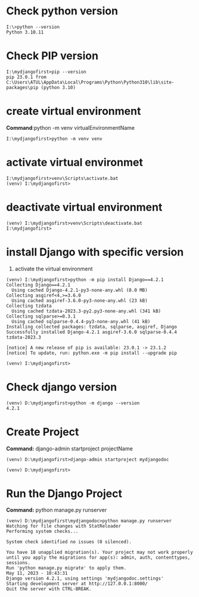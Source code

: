# Check python version
```
I:\>python --version
Python 3.10.11
```
# Check PIP version
```
I:\mydjangofirst>pip --version
pip 23.0.1 from C:\Users\ATUL\AppData\Local\Programs\Python\Python310\lib\site-packages\pip (python 3.10)
```
# create virtual environment
<b>Command</b>:python -m venv virtualEnvironmentName
```
I:\mydjangofirst>python -m venv venv
```
# activate virtual environmet
```
I:\mydjangofirst>venv\Scripts\activate.bat
(venv) I:\mydjangofirst>
```
# deactivate virtual environment
```
(venv) I:\mydjangofirst>venv\Scripts\deactivate.bat
I:\mydjangofirst>
```
# install Django with specific version
1. activate the virtual environment
```
(venv) I:\mydjangofirst>python -m pip install Django==4.2.1
Collecting Django==4.2.1
  Using cached Django-4.2.1-py3-none-any.whl (8.0 MB)
Collecting asgiref<4,>=3.6.0
  Using cached asgiref-3.6.0-py3-none-any.whl (23 kB)
Collecting tzdata
  Using cached tzdata-2023.3-py2.py3-none-any.whl (341 kB)
Collecting sqlparse>=0.3.1
  Using cached sqlparse-0.4.4-py3-none-any.whl (41 kB)
Installing collected packages: tzdata, sqlparse, asgiref, Django
Successfully installed Django-4.2.1 asgiref-3.6.0 sqlparse-0.4.4 tzdata-2023.3

[notice] A new release of pip is available: 23.0.1 -> 23.1.2
[notice] To update, run: python.exe -m pip install --upgrade pip

(venv) I:\mydjangofirst>
```
# Check django version
```
(venv) D:\mydjangofirst>python -m django --version
4.2.1
```
# Create Project
<b>Command:</b>
django-admin startproject projectName
```
(venv) D:\mydjangofirst>django-admin startproject mydjangodoc

(venv) D:\mydjangofirst>
```

# Run the Django Project
<b>Command:</b>
python manage.py runserver
```
(venv) D:\mydjangofirst\mydjangodoc>python manage.py runserver
Watching for file changes with StatReloader
Performing system checks...

System check identified no issues (0 silenced).

You have 18 unapplied migration(s). Your project may not work properly until you apply the migrations for app(s): admin, auth, contenttypes, sessions.
Run 'python manage.py migrate' to apply them.
May 11, 2023 - 10:43:31
Django version 4.2.1, using settings 'mydjangodoc.settings'
Starting development server at http://127.0.0.1:8000/
Quit the server with CTRL-BREAK.
```

